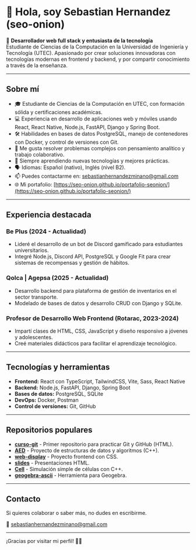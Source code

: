 # 👋 Hola, soy Sebastian Hernandez (seo-onion)

🚀 **Desarrollador web full stack y entusiasta de la tecnología**  
Estudiante de Ciencias de la Computación en la Universidad de Ingeniería y Tecnología (UTEC). Apasionado por crear soluciones innovadoras con tecnologías modernas en frontend y backend, y por compartir conocimiento a través de la enseñanza.

---

## Sobre mí

- 🎓 Estudiante de Ciencias de la Computación en UTEC, con formación sólida y certificaciones académicas.  
- 💻 Experiencia en desarrollo de aplicaciones web y móviles usando React, React Native, Node.js, FastAPI, Django y Spring Boot.  
- 🛠️ Habilidades en bases de datos PostgreSQL, manejo de contenedores con Docker, y control de versiones con Git.  
- 🧩 Me gusta resolver problemas complejos con pensamiento analítico y trabajo colaborativo.  
- 🌱 Siempre aprendiendo nuevas tecnologías y mejores prácticas.  
- 🗣️ Idiomas: Español (nativo), Inglés (nivel B2).  
- 📫 Puedes contactarme en: [sebastianhernandezminano@gmail.com](mailto:sebastianhernandezminano@gmail.com)  
- 🌐 Mi portafolio: [https://seo-onion.github.io/portafolio-seonion/](https://seo-onion.github.io/portafolio-seonion/)  

---

## Experiencia destacada

### Be Plus (2024 - Actualidad)  
- Lideré el desarrollo de un bot de Discord gamificado para estudiantes universitarios.  
- Integré Node.js, Discord API, PostgreSQL y Google Fit para crear sistemas de recompensas y gestión de hábitos.  

### Qolca | Agepsa (2025 - Actualidad)  
- Desarrollo backend para plataforma de gestión de inventarios en el sector transporte.  
- Modelado de bases de datos y desarrollo CRUD con Django y SQLite.  

### Profesor de Desarrollo Web Frontend (Rotarac, 2023-2024)  
- Impartí clases de HTML, CSS, JavaScript y diseño responsivo a jóvenes y adolescentes.  
- Creé materiales didácticos para facilitar el aprendizaje tecnológico.  

---

## Tecnologías y herramientas

- **Frontend:** React con TypeScript, TailwindCSS, Vite, Sass, React Native  
- **Backend:** Node.js, FastAPI, Django, Spring Boot  
- **Bases de datos:** PostgreSQL, SQLite  
- **DevOps:** Docker, Postman  
- **Control de versiones:** Git, GitHub  

---

## Repositorios populares

- **[curso-git](https://github.com/seo-onion/curso-git)** - Primer repositorio para practicar Git y GitHub (HTML).  
- **[AED](https://github.com/seo-onion/AED)** - Proyecto de estructuras de datos y algoritmos (C++).  
- **[web-display](https://github.com/seo-onion/web-display)** - Proyecto frontend con CSS.  
- **[slides](https://github.com/seo-onion/slides)** - Presentaciones HTML.  
- **[Cell](https://github.com/seo-onion/Cell)** - Simulación simple de células con C++.  
- **[geogebra-ascii](https://github.com/seo-onion/geogebra-ascii)** - Herramienta para Geogebra.  

---

## Contacto

Si quieres colaborar o saber más, no dudes en escribirme.

📧 [sebastianhernandezminano@gmail.com](mailto:sebastianhernandezminano@gmail.com)

---

¡Gracias por visitar mi perfil! 👨‍💻
